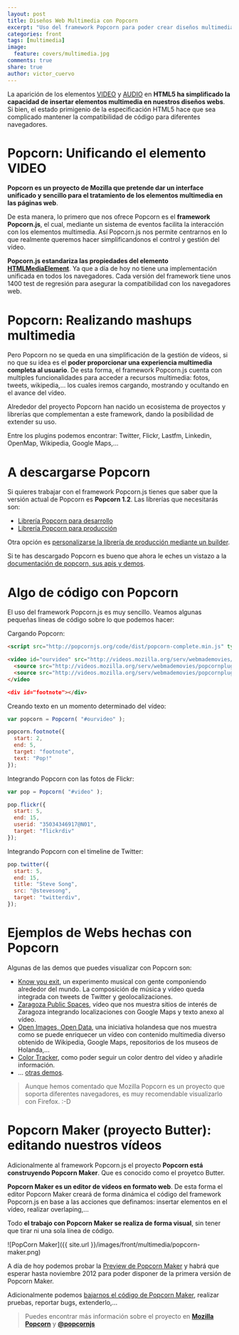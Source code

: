 ```yaml
---
layout: post
title: Diseños Web Multimedia con Popcorn
excerpt: "Uso del framework Popcorn para poder crear diseños multimedia basados en vídeo para tu web."
categories: front
tags: [multimedia]
image:
  feature: covers/multimedia.jpg
comments: true
share: true
author: victor_cuervo
---
```


La aparición de los elementos [VIDEO][video] y [AUDIO][audio] en **HTML5 ha simplificado la capacidad de insertar elementos multimedia en nuestros diseños webs**. Si bien, el estado primigenio de la especificación HTML5 hace que sea complicado mantener la compatibilidad de código para diferentes navegadores.

# Popcorn: Unificando el elemento VIDEO
**Popcorn es un proyecto de Mozilla que pretende dar un interface unificado y sencillo para el tratamiento de los elementos multimedia en las páginas web**.

De esta manera, lo primero que nos ofrece Popcorn es el **framework Popcorn.js**, el cual, mediante un sistema de eventos facilita la interacción con los elementos multimedia. Así Popcorn.js nos permite centrarnos en lo que realmente queremos hacer simplificandonos el control y gestión del vídeo.

**Popcorn.js estandariza las propiedades del elemento [HTMLMediaElement][mediaelement]**. Ya que a día de hoy no tiene una implementación unificada en todos los navegadores. Cada versión del framework tiene unos 1400 test de regresión para asegurar la compatibilidad con los navegadores web.

# Popcorn: Realizando mashups multimedia
Pero Popcorn no se queda en una simplificación de la gestión de vídeos, si no que su idea es el **poder proporcionar una experiencia multimedia completa al usuario**. De esta forma, el framework Popcorn.js cuenta con multiples funcionalidades para acceder a recursos multimedia: fotos, tweets, wikipedia,... los cuales iremos cargando, mostrando y ocultando en el avance del vídeo.

Alrededor del proyecto Popcorn han nacido un ecosistema de proyectos y librerías que complementan a este framework, dando la posibilidad de extender su uso.

Entre los plugins podemos encontrar: Twitter, Flickr, Lastfm, Linkedin, OpenMap, Wikipedia, Google Maps,...

# A descargarse Popcorn
Si quieres trabajar con el framework Popcorn.js tienes que saber que la versión actual de Popcorn es **Popcorn 1.2**. Las librerías que necesitarás son:

* <a title="Popcorn para desarrollo" href="http://popcornjs.org/code/dist/popcorn-complete.js">Librería Popcorn para desarrollo</a>
* <a title="Librería Popcorn para producción" href="http://popcornjs.org/code/dist/popcorn-complete.js">Librería Popcorn para producción</a>

Otra opción es [personalizarse la librería de producción mediante un builder][personalizarpopcorn].

Si te has descargado Popcorn es bueno que ahora le eches un vistazo a la [documentación de popcorn, sus apis y demos][popcorn].

# Algo de código con Popcorn
El uso del framework Popcorn.js es muy sencillo. Veamos algunas pequeñas líneas de código sobre lo que podemos hacer:

Cargando Popcorn:

~~~html
<script src="http://popcornjs.org/code/dist/popcorn-complete.min.js" type="text/javascript"></script>

<video id="ourvideo" src="http://videos.mozilla.org/serv/webmademovies/popcornplug.mp4" width="300" height="180">
  <source src="http://videos.mozilla.org/serv/webmademovies/popcornplug.ogv" />
  <source src="http://videos.mozilla.org/serv/webmademovies/popcornplug.webm" />
</video

<div id="footnote"></div>
~~~

Creando texto en un momento determinado del vídeo:

~~~javascript
var popcorn = Popcorn( "#ourvideo" );

popcorn.footnote({
  start: 2,
  end: 5,
  target: "footnote",
  text: "Pop!"
});
~~~

Integrando Popcorn con las fotos de Flickr:

~~~javascript
var pop = Popcorn( "#video" );

pop.flickr({
  start: 5,
  end: 15,
  userid: "35034346917@N01",
  target: "flickrdiv"
});
~~~

Integrando Popcorn con el timeline de Twitter:

~~~javascript
pop.twitter({
  start: 5,
  end: 15,
  title: "Steve Song",
  src: "@stevesong",
  target: "twitterdiv",
});
~~~

# Ejemplos de Webs hechas con Popcorn
Algunas de las demos que puedes visualizar con Popcorn son:


* [Know you exit][knowyourexit], un experimento musical con gente componiendo alrededor del mundo. La composición de música y vídeo queda integrada con tweets de Twitter y geolocalizaciones.
* [Zaragoza Public Spaces][zaragoza], vídeo que nos muestra sitios de interés de Zaragoza integrando localizaciones con Google Maps y texto anexo al vídeo.
* [Open Images, Open Data][openimages], una iniciativa holandesa que nos muestra como se puede enriquecer un vídeo con contenido multimedia diverso obtenido de Wikipedia, Google Maps, repositorios de los museos de Holanda,...
* [Color Tracker][colortracker], como poder seguir un color dentro del vídeo y añadirle información.
* ... [otras demos][otrasdemos].

>Aunque hemos comentado que Mozilla Popcorn es un proyecto que soporta diferentes navegadores, es muy recomendable visualizarlo con Firefox. :-D

# Popcorn Maker (proyecto Butter): editando nuestros vídeos
Adicionalmente al framework Popcorn.js el proyecto **Popcorn está construyendo Popcorn Maker**. Que es conocido como el proyetco Butter.

**Popcorn Maker es un editor de vídeos en formato web**. De esta forma el editor Popcorn Maker creará de forma dinámica el código del framework Popcorn.js en base a las acciones que definamos: insertar elementos en el vídeo, realizar overlaping,...

Todo **el trabajo con Popcorn Maker se realiza de forma visual**, sin tener que tirar ni una sola línea de código.

![PopCorn Maker]({{ site.url }}/images/front/multimedia/popcorn-maker.png)

A día de hoy podemos probar la [Preview de Popcorn Maker][popcornpreview] y habrá que esperar hasta noviembre 2012 para poder disponer de la primera versión de Popcorn Maker.

Adicionalmente podemos [bajarnos el código de Popcorn Maker][popcorncodigo], realizar pruebas, reportar bugs, extenderlo,...

> Puedes encontrar más información sobre el proyecto en **[Mozilla Popcorn][popcornmozilla]** y **[@popcornjs][popcorntwitter]**

[video]: http://w3api.com/wiki/HTML5:VIDEO
[audio]: http://w3api.com/wiki/HTML5:AUDIO
[mediaelement]: http://w3api.com/wiki/DOM:HTMLMediaElement
[personalizarpopcorn]: http://mozillapopcorn.org/build-tool/
[popcorn]: http://popcornjs.org/
[knowyourexit]: http://www.robmorrismusic.com/knowyourexit/
[zaragoza]: http://www.samuelnegredo.com/zaragoza-public-spaces/gran-via.htm
[openimages]: http://rdbg.tuxic.nl:4444/apps/openbeelden
[colortracker]: http://anavallasuiza.com/popcorn/
[otrasdemos]: http://popcornjs.org/demos
[popcornpreview]: http://mozillapopcorn.org/popcorn-maker/
[popcorncodigo]: https://github.com/mozilla/butter
[popcorntwitter]:https://twitter.com/popcornjs
[popcornmozilla]: http://mozillapopcorn.org
